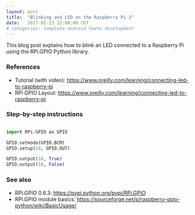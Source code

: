 ```yaml
---
layout: post
title:  "Blinking and LED on the Raspberry Pi 3"
date:   2017-02-13 21:00:00 CET
# categories: template android howto development
---
```

<!-- markdown-link-check-disable -->

<!-- 2017-02-13 12:56 CET) -->

This blog post explains how to blink an LED connected to a Raspberry Pi using the RPi.GPIO Python library.

### References

* Tutorial (with video): <https://www.oreilly.com/learning/connecting-led-to-raspberry-pi>
* RPi GPIO Layout: <https://www.oreilly.com/learning/connecting-led-to-raspberry-pi>

### Step-by-step instructions

```python

import RPi.GPIO as GPIO

GPIO.setmode(GPIO.BCM)
GPIO.setup(18, GPIO.OUT)

GPIO.output(18, True)
GPIO.output(18, False)
```

### See also

* RPi.GPIO 0.6.3: <https://pypi.python.org/pypi/RPi.GPIO>
* RPi.GPIO module basics: <https://sourceforge.net/p/raspberry-gpio-python/wiki/BasicUsage/>

<!-- markdown-link-check-enable -->
<!-- EOF -->

<!-- markdown-link-check-enable -->
<!-- EOF -->
